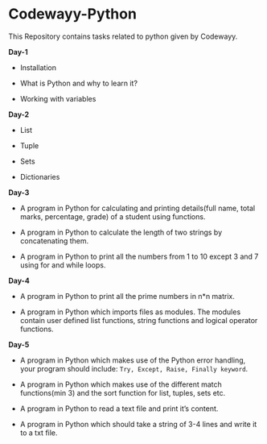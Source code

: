 # Codewayy-Python
This Repository contains  tasks related to python given by Codewayy. 

**Day-1**

* Installation  

* What is Python and why to learn it?

* Working with variables

**Day-2**

* List

* Tuple

* Sets

* Dictionaries

**Day-3** 

* A program in Python for calculating and printing details(full name, total marks, percentage, grade) of a student using functions.

* A program in Python to calculate the length of two strings by concatenating them.

* A program in Python to print all the numbers from 1 to 10 except 3 and 7 using for and while loops.

 **Day-4** 

*  A program in Python to print all the prime numbers in n*n matrix.

*  A program in Python which imports files as modules. The modules contain user defined list functions, string functions and logical operator functions.

**Day-5** 

* A program in Python which makes use of the Python error handling, your program should include: ```Try, Except, Raise, Finally keyword```.

* A program in Python which makes use of the different match functions(min 3) and the sort function for list, tuples, sets etc.

* A program in Python to read a text file and print it’s content.

* A program in Python which should take a string of 3-4 lines and write it to a txt file.


